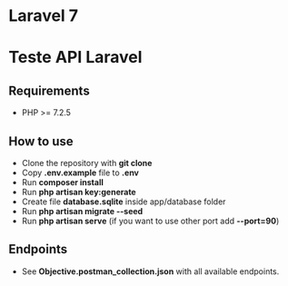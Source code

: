 # Laravel 7 
# Teste API Laravel

## Requirements

- PHP >= 7.2.5

## How to use

- Clone the repository with __git clone__
- Copy __.env.example__ file to __.env__
- Run __composer install__
- Run __php artisan key:generate__
- Create file __database.sqlite__ inside app/database folder
- Run __php artisan migrate --seed__
- Run __php artisan serve__ (if you want to use other port add __--port=90__)

## Endpoints

- See __Objective.postman_collection.json__ with all available endpoints.
